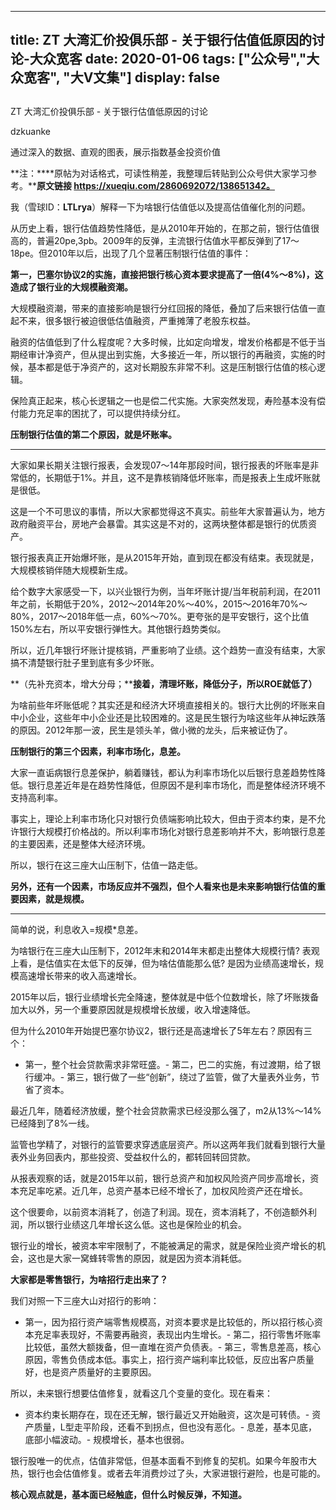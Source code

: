 
---
title:   ZT 大湾汇价投俱乐部 - 关于银行估值低原因的讨论-大众宽客
date: 2020-01-06
tags: ["公众号","大众宽客", "大V文集"]
display: false
---


## 



ZT 大湾汇价投俱乐部 - 关于银行估值低原因的讨论




dzkuanke




通过深入的数据、直观的图表，展示指数基金投资价值


**注：****原帖为对话格式，可读性稍差，我整理后转贴到公众号供大家学习参考。****原文链接 https://xueqiu.com/2860692072/138651342。**



我（雪球ID：**LTLrya**）解释一下为啥银行估值低以及提高估值催化剂的问题。



从历史上看，银行估值趋势性降低，是从2010年开始的，在那之前，银行估值很高的，普遍20pe,3pb。2009年的反弹，主流银行估值水平都反弹到了17～18pe。但2010年以后，出现了几个显著压制银行估值的事件：



**第一，巴塞尔协议2的实施，直接把银行核心资本要求提高了一倍(4%～8%)，这造成了银行业的大规模融资潮。**



大规模融资潮，带来的直接影响是银行分红回报的降低，叠加了后来银行估值一直起不来，很多银行被迫很低估值融资，严重摊薄了老股东权益。



融资的估值低到了什么程度呢？大多时候，比如定向增发，增发价格都是不低于当期经审计净资产，但从提出到实施，大多接近一年，所以银行的再融资，实施的时候，基本都是低于净资产的，这对长期股东非常不利。这是压制银行估值的核心逻辑。



保险真正起来，核心长逻辑之一也是偿二代实施。大家突然发现，寿险基本没有偿付能力充足率的困扰了，可以提供持续分红。



**压制银行估值的第二个原因，就是坏账率。**

****

大家如果长期关注银行报表，会发现07～14年那段时间，银行报表的坏账率是非常低的，长期低于1%。并且，这不是靠核销降低坏账率，而是报表上生成坏账就是很低。



这是一个不可思议的事情，所以大家都觉得这不真实。前些年大家普遍认为，地方政府融资平台，房地产会暴雷。其实这是不对的，这两块整体都是银行的优质资产。



银行报表真正开始爆坏账，是从2015年开始，直到现在都没有结束。表现就是，大规模核销伴随大规模新生成。



给个数字大家感受一下，以兴业银行为例，当年坏账计提/当年税前利润，在2011年之前，长期低于20%，2012～2014年20%～40%，2015～2016年70%～80%，2017～2018年低一点，60%～70%。更夸张的是平安银行，这个比值150%左右，所以平安银行弹性大。其他银行趋势类似。



所以，近几年银行坏账计提核销，严重影响了业绩。这个趋势一直没有结束，大家搞不清楚银行肚子里到底有多少坏账。



**（先补充资本，增大分母；****接着，清理坏账，降低分子，所以ROE就低了）**



为啥前些年坏账低呢？其实还是和经济大环境直接相关的。银行大比例的坏账来自中小企业，这些年中小企业还是比较困难的。这是民生银行为啥这些年从神坛跌落的原因。2012年那一波，民生是领头羊，做小微的龙头，后来被证伪了。



**压制银行的第三个因素，利率市场化，息差。**



大家一直诟病银行息差保护，躺着赚钱，都认为利率市场化以后银行息差趋势性降低。银行息差近年是在趋势性降低，但原因不是利率市场化，而是整体经济环境不支持高利率。



事实上，理论上利率市场化只对银行负债端影响比较大，但由于资本约束，是不允许银行大规模打价格战的。所以利率市场化对银行息差影响并不大，影响银行息差的主要因素，还是整体大经济环境。



所以，银行在这三座大山压制下，估值一路走低。



**另外，还有一个因素，市场反应并不强烈，但个人看来也是未来影响银行估值的重要因素，就是规模。**

****

简单的说，利息收入=规模*息差。



为啥银行在三座大山压制下，2012年末和2014年末都走出整体大规模行情? 表观上看，是估值实在太低下的反弹，但为啥估值能那么低? 是因为业绩高速增长，规模高速增长带来的收入高速增长。



2015年以后，银行业绩增长完全降速，整体就是中低个位数增长，除了坏账拨备加大以外，另一个重要原因就是规模增长放缓，收入增速降低。



但为什么2010年开始提巴塞尔协议2，银行还是高速增长了5年左右？原因有三个：
- 第一，整个社会贷款需求非常旺盛。- 第二，巴二的实施，有过渡期，给了银行缓冲。- 第三，银行做了一些“创新”，绕过了监管，做了大量表外业务，节省了资本。


最近几年，随着经济放缓，整个社会贷款需求已经没那么强了，m2从13%～14%已经降到了8%一线。



监管也学精了，对银行的监管要求穿透底层资产。所以这两年我们就看到银行大量表外业务回表内，那些投资、受益权什么的，都转回转回贷款。



从报表观察的话，就是2015年以前，银行总资产和加权风险资产同步高增长，资本充足率吃紧。近几年，总资产基本已经不增长了，加权风险资产还在增长。



这个很要命，以前资本消耗了，创造了利润。现在，资本消耗了，不创造额外利润，所以银行业绩这几年增长这么低。这也是保险业的机会。



银行业的增长，被资本牢牢限制了，不能被满足的需求，就是保险业资产增长的机会，这也是大家一窝蜂转零售的原因，就是因为资本消耗低。



**<strong style="white-space: normal;">大家都是零售银行**，为啥招行走出来了？</strong>



我们对照一下三座大山对招行的影响：
- 第一，因为招行资产端零售规模高，对资本要求是比较低的，所以招行核心资本充足率表现好，不需要再融资，表现出内生增长。- 第二，招行零售坏账率比较低，虽然大额拨备，但一直堆在资产负债表。- 第三，零售息差高，核心原因，零售负债成本低。事实上，招行资产端利率比较低，反应出客户质量好，也是资产质量好的主要原因。


所以，未来银行想要估值修复，就看这几个变量的变化。现在看来：
- 资本约束长期存在，现在还无解，银行最近又开始融资，这次是可转债。- 资产质量，L型走平阶段，还看不到拐点，但也没有恶化。- 息差，基本见底，底部小幅波动。- 规模增长，基本也很弱。


银行股唯一的优点，估值非常低，但基本面看不到修复的契机。如果今年股市大热，银行也会估值修复。或者去年消费炒过了头，大家进银行避险，也是可能的。



**核心观点就是，基本面已经触底，但什么时候反弹，不知道。**








